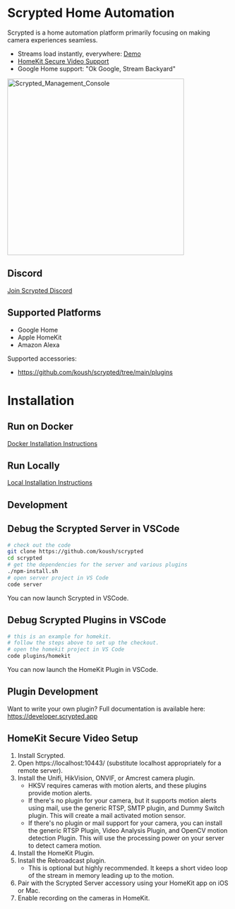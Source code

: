 # Scrypted Home Automation

Scrypted is a home automation platform primarily focusing on making camera experiences seamless.
 * Streams load instantly, everywhere: [Demo](https://www.reddit.com/r/homebridge/comments/r34k6b/if_youre_using_homebridge_for_cameras_ditch_it/)
 * [HomeKit Secure Video Support](#homekit-secure-video-setup)
 * Google Home support: "Ok Google, Stream Backyard"

<img width="400" alt="Scrypted_Management_Console" src="https://user-images.githubusercontent.com/73924/131903488-722d87ac-a0b0-40fe-b605-326e6b886e35.png">

## Discord

[Join Scrypted Discord](https://discord.gg/DcFzmBHYGq)

## Supported Platforms

 * Google Home
 * Apple HomeKit
 * Amazon Alexa

Supported accessories: 
 * https://github.com/koush/scrypted/tree/main/plugins

# Installation

## Run on Docker

[Docker Installation Instructions](https://github.com/koush/scrypted/wiki/Docker)

## Run Locally

[Local Installation Instructions](https://github.com/koush/scrypted/wiki/Local-Installation)

## Development

## Debug the Scrypted Server in VSCode

```sh
# check out the code
git clone https://github.com/koush/scrypted
cd scrypted
# get the dependencies for the server and various plugins
./npm-install.sh
# open server project in VS Code
code server
```

You can now launch Scrypted in VSCode.

## Debug Scrypted Plugins in VSCode

```sh
# this is an example for homekit.
# follow the steps above to set up the checkout.
# open the homekit project in VS Code
code plugins/homekit
```

You can now launch the HomeKit Plugin in VSCode.

## Plugin Development

Want to write your own plugin? Full documentation is available here: https://developer.scrypted.app


## HomeKit Secure Video Setup

1. Install Scrypted.
2. Open https://localhost:10443/ (substitute localhost appropriately for a remote server).
3. Install the Unifi, HikVision, ONVIF, or Amcrest camera plugin.
   * HKSV requires cameras with motion alerts, and these plugins provide motion alerts.
   * If there's no plugin for your camera, but it supports motion alerts using mail, use the generic RTSP, SMTP plugin, and Dummy Switch plugin. This will create a mail activated motion sensor.
   * If there's no plugin or mail support for your camera, you can install the generic RTSP Plugin, Video Analysis Plugin, and OpenCV motion detection Plugin. This will use the processing power on your server to detect camera motion.
4. Install the HomeKit Plugin.
5. Install the Rebroadcast plugin.
    * This is optional but highly recommended. It keeps a short video loop of the stream in memory leading up to the motion.  
6. Pair with the Scrypted Server accessory using your HomeKit app on iOS or Mac.
7. Enable recording on the cameras in HomeKit.
